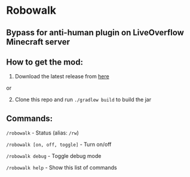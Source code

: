 # Robowalk

## Bypass for anti-human plugin on LiveOverflow Minecraft server


## How to get the mod:

1) Download the latest release from [here](https://github.com/NobreHD/robowalk/releases/download/v1.0.0/robowalk-1.0.0.jar)

or

2) Clone this repo and run `./gradlew build` to build the jar

## Commands:

`/robowalk` - Status (alias: `/rw`)

`/robowalk [on, off, toggle]` - Turn on/off

`/robowalk debug` - Toggle debug mode

`/robowalk help` - Show this list of commands

